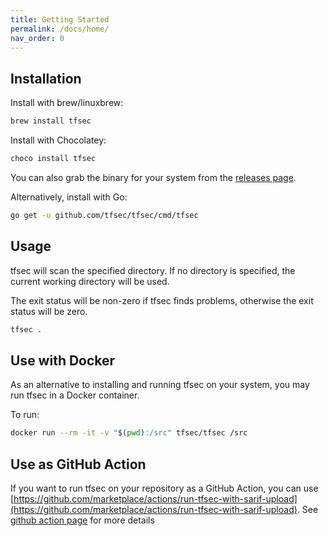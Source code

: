 ```yaml
---
title: Getting Started
permalink: /docs/home/
nav_order: 0
---
```


## Installation

Install with brew/linuxbrew:

```bash
brew install tfsec
```

Install with Chocolatey:

```cmd
choco install tfsec
```

You can also grab the binary for your system from the [releases page](https://github.com/tfsec/tfsec/releases).

Alternatively, install with Go:

```bash
go get -u github.com/tfsec/tfsec/cmd/tfsec
```

## Usage

tfsec will scan the specified directory. If no directory is specified, the current working directory will be used.

The exit status will be non-zero if tfsec finds problems, otherwise the exit status will be zero.

```bash
tfsec .
```

## Use with Docker

As an alternative to installing and running tfsec on your system, you may
run tfsec in a Docker container.

To run:

```bash
docker run --rm -it -v "$(pwd):/src" tfsec/tfsec /src
```

## Use as GitHub Action

If you want to run tfsec on your repository as a GitHub Action, you can use [https://github.com/marketplace/actions/run-tfsec-with-sarif-upload](https://github.com/marketplace/actions/run-tfsec-with-sarif-upload). See [github action page](/docs/github_security_alerts) for more details

